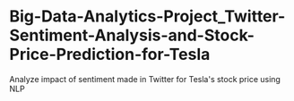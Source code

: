 # Big-Data-Analytics-Project_Twitter-Sentiment-Analysis-and-Stock-Price-Prediction-for-Tesla
Analyze  impact of sentiment made in Twitter for Tesla's stock price using NLP 
